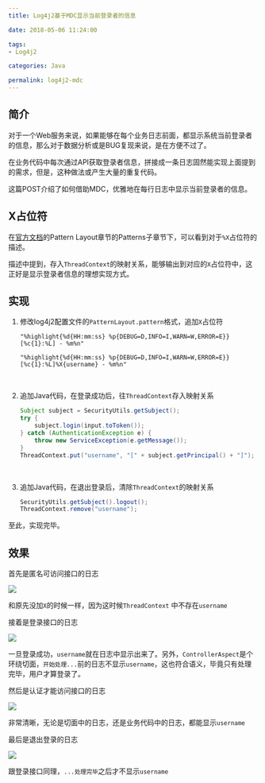 ```yaml
---
title: Log4j2基于MDC显示当前登录者的信息

date: 2018-05-06 11:24:00

tags:
- Log4j2

categories: Java

permalink: log4j2-mdc
---
```




## 简介

对于一个Web服务来说，如果能够在每个业务日志前面，都显示系统当前登录者的信息，那么对于数据分析或是BUG复现来说，是在方便不过了。

在业务代码中每次通过API获取登录者信息，拼接成一条日志固然能实现上面提到的需求，但是，这种做法或产生大量的重复代码。

这篇POST介绍了如何借助MDC，优雅地在每行日志中显示当前登录者的信息。



## X占位符

在[官方文档](https://logging.apache.org/log4j/2.x/manual/layouts.html)的Pattern Layout章节的Patterns子章节下，可以看到对于`%X`占位符的描述。

描述中提到，存入`ThreadContext`的映射关系，能够输出到对应的`X`占位符中，这正好是显示登录者信息的理想实现方式。



## 实现

1. 修改log4j2配置文件的`PatternLayout.pattern`格式，追加`X`占位符

   ~~~
   "%highlight{%d{HH:mm:ss} %p{DEBUG=D,INFO=I,WARN=W,ERROR=E}} [%c{1}:%L] - %m%n"
   ~~~

   ~~~
   "%highlight{%d{HH:mm:ss} %p{DEBUG=D,INFO=I,WARN=W,ERROR=E}} [%c{1}:%L]%X{username} - %m%n"
   ~~~

   ​

2. 追加Java代码，在登录成功后，往`ThreadContext`存入映射关系

   ~~~java
   Subject subject = SecurityUtils.getSubject();
   try {
       subject.login(input.toToken());
   } catch (AuthenticationException e) {
       throw new ServiceException(e.getMessage());
   }
   ThreadContext.put("username", "[" + subject.getPrincipal() + "]");
   ~~~
   ​

3. 追加Java代码，在退出登录后，清除`ThreadContext`的映射关系

   ~~~java
   SecurityUtils.getSubject().logout();
   ThreadContext.remove("username");
   ~~~



至此，实现完毕。



## 效果

首先是匿名可访问接口的日志

![](/images/log4j2-mdc-1.png)

和原先没加`X`的时候一样，因为这时候`ThreadContext` 中不存在`username`



接着是登录接口的日志

![](/images/log4j2-mdc-2.png)

一旦登录成功，`username`就在日志中显示出来了。另外，`ControllerAspect`是个环绕切面，`开始处理...`前的日志不显示`username`，这也符合语义，毕竟只有处理完毕，用户才算登录了。



然后是认证才能访问接口的日志

![](/images/log4j2-mdc-3.png)

非常清晰，无论是切面中的日志，还是业务代码中的日志，都能显示`username`



最后是退出登录的日志

![](/images/log4j2-mdc-4.png)

跟登录接口同理，`...处理完毕`之后才不显示`username`